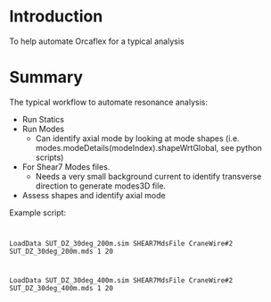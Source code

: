 # Introduction

To help automate Orcaflex for a typical analysis

# Summary

The typical workflow to automate resonance analysis:
- Run Statics
- Run Modes
    - Can identify axial mode by looking at mode shapes (i.e. modes.modeDetails(modeIndex).shapeWrtGlobal, see python scripts)
- For Shear7 Modes files. 
    - Needs a very small background current to identify transverse direction to generate modes3D file.
- Assess shapes and identify axial mode 

Example script:
<code>

LoadData SUT_DZ_30deg_200m.sim
SHEAR7MdsFile CraneWire#2 SUT_DZ_30deg_200m.mds 1 20

LoadData SUT_DZ_30deg_400m.sim
SHEAR7MdsFile CraneWire#2 SUT_DZ_30deg_400m.mds 1 20

</code>

